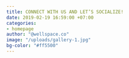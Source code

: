 ```yaml
---
title: CONNECT WITH US AND LET’S SOCIALIZE!
date: 2019-02-19 16:59:00 +07:00
categories:
- homepage
author: "@wellspace.co"
image: "/uploads/gallery-1.jpg"
bg-color: "#ff5500"
---
```


